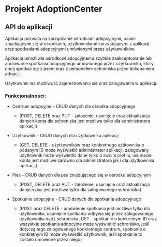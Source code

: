 # Projekt AdoptionCenter

## API do aplikacji 

Aplikacja pozwala na zarządzanie ośrodkami adopcyjnymi, psami znajdującymi się w ośrodkach, użytkownikami korzystającymi z aplikacji oraz spotkaniami adopcyjnymi umówionymi przez użytkowników. 

Aplikacja umożliwia ośrodkowi adopcyjnemu szybkie zaakceptowanie lub anulowanie spotkania adopcyjnego umówionego przez użytkownika, który chcę spotkać się z psem oraz z personelem schroniska przed dokonaniem adopcji. 

Użytkownik ma możliwość zajerestrowania się oraz zalogowania w aplikacji.

### Funkcjonalności: 

- Centrum adopcyjne - CRUD danych dla ośrodka adopcyjnego 

  - (POST, DELETE oraz PUT - założenie, usunięcie oraz aktualizacja danych konta dla schroniska jest możliwa tylko dla administratora aplikacji)
  
- Użytkownik - CRUD danych dla użytkownika aplikacji 

  - (GET, DELETE - użytkowników oraz konkretnego użtkownika o podanym ID może wyświetlić administrator aplikacji, zalogowany użytkownik może wyświetlić dane tylko o swoim profilu, usunięcie konta jest możliwe zarówno dla administratora jak i dla użytkownika aplikacji)
 
- Pies - CRUD danych dla psa znajdującego się w ośrodku adopcyjnym 

  - (POST, DELETE oraz PUT - założenie, usunięcie oraz aktualizacja danych psa jest możliwa tylko dla zalogowanego schroniska)

- Spotkanie adopcyjne - CRUD danych dla spotkania adopcyjnego 

  - (POST oraz DELETE - umówienie spotkania jest możliwe tylko dla użytkownika, usunięcie spotkania odbywa się przez zalogowanego użytkownika bądź     schroniska, GET - spotkanie o konkretnym ID oraz wszystkie spotkania adopcyjne może wyświetlić schronisko, jeśli dotyczą tego zalogowanego konkretnego centrum, spotkanie o konkretnym ID może wyświetlić użytkownik, jeśli spotkanie to zostało umówione przez niego)
  

